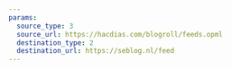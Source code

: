 ```yaml
---
params:
  source_type: 3
  source_url: https://hacdias.com/blogroll/feeds.opml
  destination_type: 2
  destination_url: https://seblog.nl/feed
---
```

